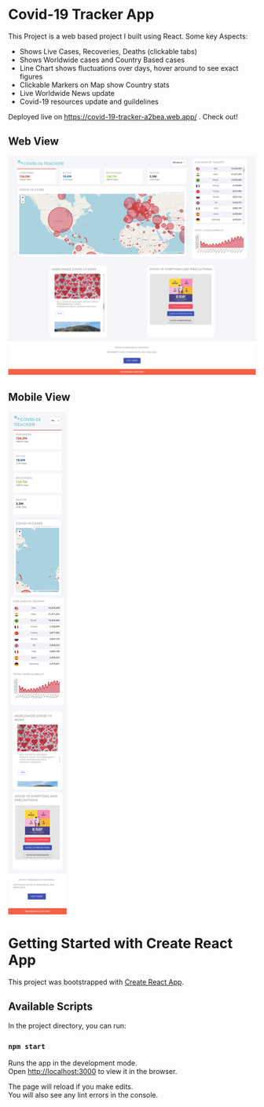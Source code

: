 # Covid-19 Tracker App

This Project is a web based project I built using React. Some key Aspects:

- Shows Live Cases, Recoveries, Deaths (clickable tabs)
- Shows Worldwide cases and Country Based cases
- Line Chart shows fluctuations over days, hover around to see exact figures
- Clickable Markers on Map show Country stats
- Live Worldwide News update 
- Covid-19 resources update and guildelines

Deployed live on https://covid-19-tracker-a2bea.web.app/ . Check out!

## Web View

![](Covid_tracker_sample.png)

## Mobile View

![](Covid_tracker_sample_mobile.png)

# Getting Started with Create React App

This project was bootstrapped with [Create React App](https://github.com/facebook/create-react-app).

## Available Scripts

In the project directory, you can run:

### `npm start`

Runs the app in the development mode.\
Open [http://localhost:3000](http://localhost:3000) to view it in the browser.

The page will reload if you make edits.\
You will also see any lint errors in the console.
